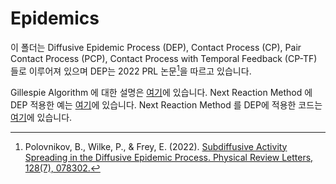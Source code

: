 # Epidemics
이 폴더는 Diffusive Epidemic Process (DEP), Contact Process (CP), Pair Contact Process (PCP), Contact Process with Temporal Feedback (CP-TF) 들로 이루어져 있으며 DEP는 2022 PRL 논문[^1]을 따르고 있습니다.

Gillespie Algorithm 에 대한 설명은 [여기](./Gillespie.md)에 있습니다. 
Next Reaction Method 에 DEP 적용한 예는 [여기]()에 있습니다.
Next Reaction Method 를 DEP에 적용한 코드는 [여기](./DEP/1d/)에 있습니다.

[^1]: Polovnikov, B., Wilke, P., & Frey, E. (2022). [Subdiffusive Activity Spreading in the Diffusive Epidemic Process. Physical Review Letters, 128(7), 078302.](https://journals.aps.org/prl/pdf/10.1103/PhysRevLett.128.078302)
